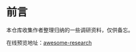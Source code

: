 # 前言

本仓库收集作者整理归纳的一些调研资料，仅供备忘。

在线预览地址：[awesome-research](https://sataqiu.gitbook.io/awesome-research)
